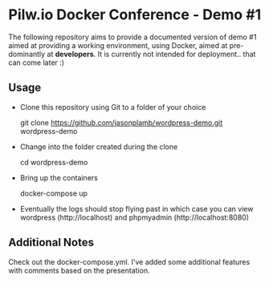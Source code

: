 # Pilw.io Docker Conference - Demo #1

The following repository aims to provide a documented version of demo #1 aimed at providing a working environment, using Docker, aimed at pre-dominantly at **developers**. It is currently not intended for deployment.. that can come later :)

## Usage

 - Clone this repository using Git to a folder of your choice

    git clone https://github.com/jasonplamb/wordpress-demo.git wordpress-demo

 - Change into the folder created during the clone

    cd wordpress-demo

 - Bring up the containers

    docker-compose up

- Eventually the logs should stop flying past in which case you can view wordpress (http://localhost) and phpmyadmin (http://localhost:8080)

## Additional Notes

Check out the docker-compose.yml. I've added some additional features with comments based on the presentation.
